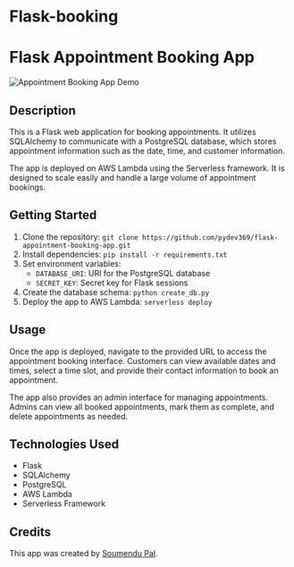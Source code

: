 # Flask-booking

# Flask Appointment Booking App

![Appointment Booking App Demo](demo.gif)

## Description

This is a Flask web application for booking appointments. It utilizes SQLAlchemy to communicate with a PostgreSQL database, which stores appointment information such as the date, time, and customer information.

The app is deployed on AWS Lambda using the Serverless framework. It is designed to scale easily and handle a large volume of appointment bookings.

## Getting Started

1. Clone the repository: `git clone https://github.com/pydev369/flask-appointment-booking-app.git`
2. Install dependencies: `pip install -r requirements.txt`
3. Set environment variables:
    - `DATABASE_URI`: URI for the PostgreSQL database
    - `SECRET_KEY`: Secret key for Flask sessions
4. Create the database schema: `python create_db.py`
5. Deploy the app to AWS Lambda: `serverless deploy`

## Usage

Once the app is deployed, navigate to the provided URL to access the appointment booking interface. Customers can view available dates and times, select a time slot, and provide their contact information to book an appointment.

The app also provides an admin interface for managing appointments. Admins can view all booked appointments, mark them as complete, and delete appointments as needed.

## Technologies Used

- Flask
- SQLAlchemy
- PostgreSQL
- AWS Lambda
- Serverless Framework

## Credits

This app was created by [Soumendu Pal](https://github.com/pydev369).

